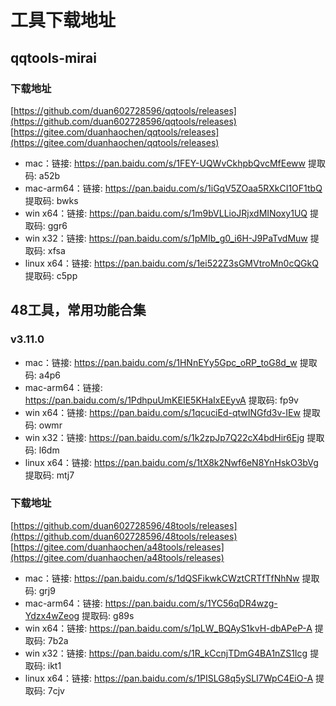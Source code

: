 # 工具下载地址

## qqtools-mirai

### 下载地址
[https://github.com/duan602728596/qqtools/releases](https://github.com/duan602728596/qqtools/releases)   
[https://gitee.com/duanhaochen/qqtools/releases](https://gitee.com/duanhaochen/qqtools/releases)
* mac：链接: https://pan.baidu.com/s/1FEY-UQWvCkhpbQvcMfEeww 提取码: a52b
* mac-arm64：链接: https://pan.baidu.com/s/1iGqV5ZOaa5RXkCI1OF1tbQ 提取码: bwks
* win x64：链接: https://pan.baidu.com/s/1m9bVLLioJRjxdMINoxy1UQ 提取码: ggr6
* win x32：链接: https://pan.baidu.com/s/1pMIb_g0_i6H-J9PaTvdMuw 提取码: xfsa
* linux x64：链接: https://pan.baidu.com/s/1ei522Z3sGMVtroMn0cQGkQ 提取码: c5pp

## 48工具，常用功能合集

### v3.11.0
* mac：链接: https://pan.baidu.com/s/1HNnEYy5Gpc_oRP_toG8d_w 提取码: a4p6
* mac-arm64：链接: https://pan.baidu.com/s/1PdhpuUmKEIE5KHaIxEEyvA 提取码: fp9v
* win x64：链接: https://pan.baidu.com/s/1qcuciEd-qtwINGfd3v-IEw 提取码: owmr
* win x32：链接: https://pan.baidu.com/s/1k2zpJp7Q22cX4bdHir6Ejg 提取码: l6dm
* linux x64：链接: https://pan.baidu.com/s/1tX8k2Nwf6eN8YnHskO3bVg 提取码: mtj7

### 下载地址
[https://github.com/duan602728596/48tools/releases](https://github.com/duan602728596/48tools/releases)   
[https://gitee.com/duanhaochen/a48tools/releases](https://gitee.com/duanhaochen/a48tools/releases)
* mac：链接: https://pan.baidu.com/s/1dQSFikwkCWztCRTfTfNhNw 提取码: grj9
* mac-arm64：链接: https://pan.baidu.com/s/1YC56qDR4wzg-Ydzx4wZeog 提取码: g89s
* win x64：链接: https://pan.baidu.com/s/1pLW_BQAyS1kvH-dbAPeP-A 提取码: 7b2a
* win x32：链接: https://pan.baidu.com/s/1R_kCcnjTDmG4BA1nZS1Icg 提取码: ikt1
* linux x64：链接: https://pan.baidu.com/s/1PISLG8q5ySLI7WpC4EiO-A 提取码: 7cjv
